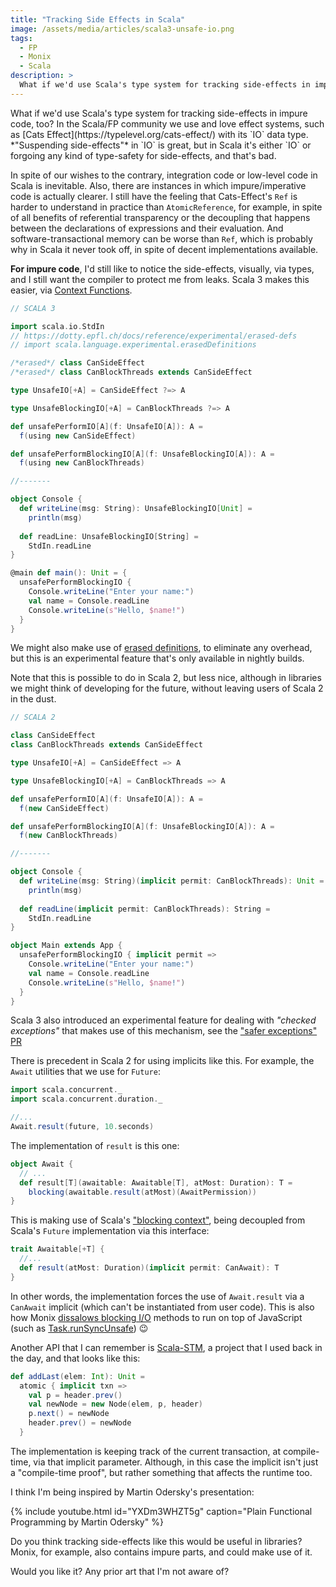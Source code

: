 ```yaml
---
title: "Tracking Side Effects in Scala"
image: /assets/media/articles/scala3-unsafe-io.png
tags: 
  - FP
  - Monix
  - Scala
description: >
  What if we'd use Scala's type system for tracking side-effects in impure code, too? In the Scala/FP community we use and love effect systems, such as Cats Effect, with its IO data type. "Suspending side-effects" in IO is great, but in Scala it's either `IO` or forgoing any kind of type-safety for side-effects, and that's bad.
---
```


<p class="intro withcap" markdown="1">
What if we'd use Scala's type system for tracking side-effects in impure code, too? In the Scala/FP community we use and love effect systems, such as [Cats Effect](https://typelevel.org/cats-effect/) with its `IO` data type. *"Suspending side-effects"* in `IO` is great, but in Scala it's either `IO` or forgoing any kind of type-safety for side-effects, and that's bad.
</p>

In spite of our wishes to the contrary, integration code or low-level code in Scala is inevitable. Also, there are instances in which impure/imperative code is actually clearer. I still have the feeling that Cats-Effect's `Ref` is harder to understand in practice than `AtomicReference`, for example, in spite of all benefits of referential transparency or the decoupling that happens between the declarations of expressions and their evaluation. And software-transactional memory can be worse than `Ref`, which is probably why in Scala it never took off, in spite of decent implementations available.

**For impure code**, I'd still like to notice the side-effects, visually, via types, and I still want the compiler to protect me from leaks. Scala 3 makes this easier, via [Context Functions](https://docs.scala-lang.org/scala3/reference/contextual/context-functions.html).

```scala
// SCALA 3

import scala.io.StdIn
// https://dotty.epfl.ch/docs/reference/experimental/erased-defs
// import scala.language.experimental.erasedDefinitions

/*erased*/ class CanSideEffect
/*erased*/ class CanBlockThreads extends CanSideEffect

type UnsafeIO[+A] = CanSideEffect ?=> A

type UnsafeBlockingIO[+A] = CanBlockThreads ?=> A

def unsafePerformIO[A](f: UnsafeIO[A]): A =
  f(using new CanSideEffect)

def unsafePerformBlockingIO[A](f: UnsafeBlockingIO[A]): A =
  f(using new CanBlockThreads)

//-------

object Console {
  def writeLine(msg: String): UnsafeBlockingIO[Unit] =
    println(msg)
  
  def readLine: UnsafeBlockingIO[String] =
    StdIn.readLine
}

@main def main(): Unit = {
  unsafePerformBlockingIO {
    Console.writeLine("Enter your name:")
    val name = Console.readLine
    Console.writeLine(s"Hello, $name!")
  }
}
```

We might also make use of [erased definitions](https://docs.scala-lang.org/scala3/reference/experimental/erased-defs.html), to eliminate any overhead, but this is an experimental feature that's only available in nightly builds.

Note that this is possible to do in Scala 2, but less nice, although in libraries we might think of developing for the future, without leaving users of Scala 2 in the dust.

```scala
// SCALA 2

class CanSideEffect
class CanBlockThreads extends CanSideEffect

type UnsafeIO[+A] = CanSideEffect => A

type UnsafeBlockingIO[+A] = CanBlockThreads => A

def unsafePerformIO[A](f: UnsafeIO[A]): A =
  f(new CanSideEffect)

def unsafePerformBlockingIO[A](f: UnsafeBlockingIO[A]): A =
  f(new CanBlockThreads)

//-------

object Console {
  def writeLine(msg: String)(implicit permit: CanBlockThreads): Unit =
    println(msg)
  
  def readLine(implicit permit: CanBlockThreads): String =
    StdIn.readLine
}

object Main extends App {
  unsafePerformBlockingIO { implicit permit =>
    Console.writeLine("Enter your name:")
    val name = Console.readLine
    Console.writeLine(s"Hello, $name!")
  }
}
```

Scala 3 also introduced an experimental feature for dealing with *"checked exceptions"* that makes use of this mechanism, see the ["safer exceptions" PR](https://github.com/lampepfl/dotty/pull/11721)

There is precedent in Scala 2 for using implicits like this. For example, the `Await` utilities that we use for `Future`:

```scala
import scala.concurrent._
import scala.concurrent.duration._

//...
Await.result(future, 10.seconds)
```

The implementation of `result` is this one:

```scala
object Await {
  // ...
  def result[T](awaitable: Awaitable[T], atMost: Duration): T = 
    blocking(awaitable.result(atMost)(AwaitPermission))
}
```

This is making use of Scala's ["blocking context"](https://docs.scala-lang.org/overviews/core/futures.html#blocking), being decoupled from Scala's `Future` implementation via this interface:

```scala
trait Awaitable[+T] {
  //...
  def result(atMost: Duration)(implicit permit: CanAwait): T
}
```

In other words, the implementation forces the use of `Await.result` via a `CanAwait` implicit (which can't be instantiated from user code). This is also how Monix [dissalows blocking I/O](https://github.com/monix/monix/blob/346352380c4b2b12a66f83cf7ca416dbebde357b/monix-execution/js/src/main/scala/monix/execution/schedulers/CanBlock.scala#L78) methods to run on top of JavaScript (such as [Task.runSyncUnsafe](https://github.com/monix/monix/blob/346352380c4b2b12a66f83cf7ca416dbebde357b/monix-eval/shared/src/main/scala/monix/eval/Task.scala#L1064)) 😉

Another API that I can remember is [Scala-STM](https://web.archive.org/web/20220523184153/https://nbronson.github.io/scala-stm/quick_start.html), a project that I used back in the day, and that looks like this:

```scala
def addLast(elem: Int): Unit =
  atomic { implicit txn =>
    val p = header.prev()
    val newNode = new Node(elem, p, header)
    p.next() = newNode
    header.prev() = newNode
  }
```

The implementation is keeping track of the current transaction, at compile-time, via that implicit parameter. Although, in this case the implicit isn't just a "compile-time proof", but rather something that affects the runtime too.

I think I'm being inspired by Martin Odersky's presentation:

{% include youtube.html id="YXDm3WHZT5g" caption="Plain Functional Programming by Martin Odersky" %}

Do you think tracking side-effects like this would be useful in libraries? Monix, for example, also contains impure parts, and could make use of it.

Would you like it? Any prior art that I'm not aware of?
